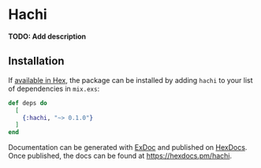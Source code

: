 # Hachi

**TODO: Add description**

## Installation

If [available in Hex](https://hex.pm/docs/publish), the package can be installed
by adding `hachi` to your list of dependencies in `mix.exs`:

```elixir
def deps do
  [
    {:hachi, "~> 0.1.0"}
  ]
end
```

Documentation can be generated with [ExDoc](https://github.com/elixir-lang/ex_doc)
and published on [HexDocs](https://hexdocs.pm). Once published, the docs can
be found at <https://hexdocs.pm/hachi>.

